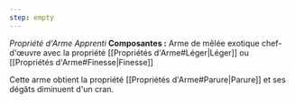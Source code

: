```yaml
---
step: empty
---
```

_Propriété d'Arme Apprenti_
__Composantes :__ Arme de mêlée exotique chef-d'œuvre avec la propriété [[Propriétés d'Arme#Léger|Léger]] ou [[Propriétés d'Arme#Finesse|Finesse]]

Cette arme obtient la propriété [[Propriétés d'Arme#Parure|Parure]] et ses dégâts diminuent d'un cran.
